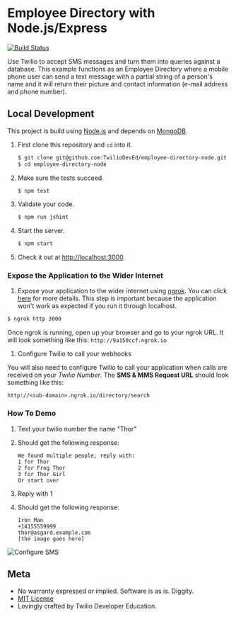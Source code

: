 # Employee Directory with Node.js/Express

[![Build Status](https://travis-ci.org/TwilioDevEd/employee-directory-node.svg?branch=master)](https://travis-ci.org/TwilioDevEd/employee-directory-node)

Use Twilio to accept SMS messages and turn them into queries against a database. This example functions as an Employee Directory where a mobile phone user can send a text message with a partial string of a person's name and it will return their picture and contact information (e-mail address and phone number).

## Local Development

This project is build using [Node.js](https://nodejs.org) and depends on [MongoDB](https://www.mongodb.com).

1. First clone this repository and `cd` into it.

   ```bash
   $ git clone git@github.com:TwilioDevEd/employee-directory-node.git
   $ cd employee-directory-node
   ```

1. Make sure the tests succeed.

   ```bash
   $ npm test
   ```

1. Validate your code.

   ```bash
   $ npm run jshint
   ```

1. Start the server.

   ```bash
   $ npm start
   ```

1. Check it out at [http://localhost:3000](http://localhost:3000).

### Expose the Application to the Wider Internet
1. Expose your application to the wider internet using [ngrok](http://ngrok.com). You can click
  [here](#expose-the-application-to-the-wider-internet) for more details. This step
  is important because the application won't work as expected if you run it through
  localhost.

  ```bash
  $ ngrok http 3000
  ```

  Once ngrok is running, open up your browser and go to your ngrok URL. It will
  look something like this: `http://9a159ccf.ngrok.io`

1. Configure Twilio to call your webhooks

  You will also need to configure Twilio to call your application when calls are received
  on your _Twilio Number_. The **SMS & MMS Request URL** should look something like this:

  ```
  http://<sub-domain>.ngrok.io/directory/search
  ```

### How To Demo
1. Text your twilio number the name "Thor"
1. Should get the following response:

   ```
   We found multiple people, reply with:
   1 for Thor
   2 for Frog Thor
   3 for Thor Girl
   Or start over
   ```
1. Reply with 1
1. Should get the following response:

   ```
   Iron Man
   +14155559999
   thor@asgard.example.com
   [the image goes here]

  ![Configure SMS](http://howtodocs.s3.amazonaws.com/twilio-number-config-all-med.gif)

## Meta

* No warranty expressed or implied. Software is as is. Diggity.
* [MIT License](http://www.opensource.org/licenses/mit-license.html)
* Lovingly crafted by Twilio Developer Education.
